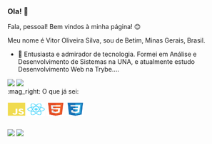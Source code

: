 ### Ola! :wave:

Fala, pessoal! Bem vindos à minha página! :blush:

Meu nome é Vitor Oliveira Silva, sou de Betim, Minas Gerais, Brasil.

- 🌱 Entusiasta e admirador de tecnologia. Formei em Análise e Desenvolvimento de Sistemas na UNA,
    e atualmente estudo Desenvolvimento Web na Trybe....
    
 <div>
     <img height="180em" src="https://github-readme-stats.vercel.app/api?username=vitorSilva95&show_icons=true&theme=dark&include_all_commits=true&count_private=true"/>
     <img height="180em" src="https://github-readme-stats.vercel.app/api/top-langs/?username=vitorSilva95&layout=compact&langs_count=16&theme=dark"/>
</div>
:mag_right: O que já sei:
<div style="display: inline_block"><br>
  <img align="center" alt="Js" height="30" width="40" src="https://raw.githubusercontent.com/devicons/devicon/master/icons/javascript/javascript-plain.svg">
  <img align="center" alt="React" height="30" width="40" src="https://raw.githubusercontent.com/devicons/devicon/master/icons/react/react-original.svg">
  <img align="center" alt="HTML" height="30" width="40" src="https://raw.githubusercontent.com/devicons/devicon/master/icons/html5/html5-original.svg">
  <img align="center" alt="CSS" height="30" width="40" src="https://raw.githubusercontent.com/devicons/devicon/master/icons/css3/css3-original.svg">
</div>
  
  ##
 
<div> 
  <a href = "mailto:vitor.o.silva95@gmail.com"><img src="https://img.shields.io/badge/-Gmail-%23333?style=for-the-badge&logo=gmail&logoColor=white" target="_blank"></a>
  <a href="https://www.linkedin.com/in/vitor-silva-943b75188/" target="_blank"><img src="https://img.shields.io/badge/-LinkedIn-%230077B5?style=for-the-badge&logo=linkedin&logoColor=white" target="_blank"></a> 
</div>









